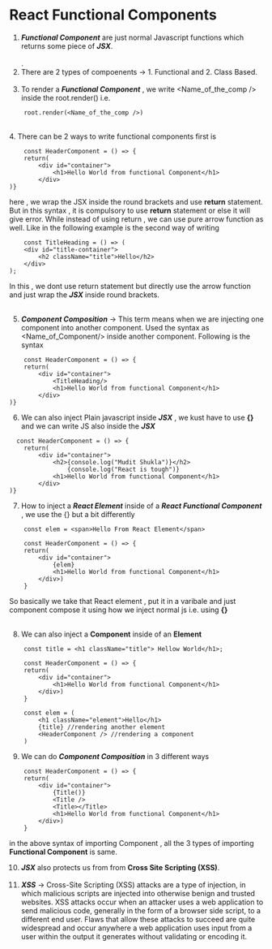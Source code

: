 # React Functional Components

1. ***Functional Component*** are just normal Javascript functions which returns some piece of ***JSX***.<br><br>.
2. There are 2 types of compoenents -> 1. Functional and 2. Class Based.<br><br>
3. To render a ***Functional Component*** , we write <Name_of_the_comp /> inside the root.render() i.e. 
```
    root.render(<Name_of_the_comp />)
```
<br>
4. There can be 2 ways to write functional components first is 

```
    const HeaderComponent = () => {
    return(
        <div id="container">
            <h1>Hello World from functional Component</h1>
        </div>
)}
```

here , we wrap the JSX inside the round brackets and use **return** statement. But in this syntax , it is compulsory to use **return** statement or else it will give error. While instead of using return , we can use pure arrow function as well. Like in the following example is the second way of writing

```
    const TitleHeading = () => (
    <div id="title-container">
        <h2 className="title">Hello</h2>
    </div>
);
```

In this , we dont use return statement but directly use the arrow function and just wrap the ***JSX*** inside round brackets.<br><br>

5. ***Component Composition*** -> This term means when we are injecting one component into another component. Used the syntax as <Name_of_Component/> inside another component. Following is the syntax

```
    const HeaderComponent = () => {
    return(
        <div id="container">
            <TitleHeading/>
            <h1>Hello World from functional Component</h1>
        </div>
)}
```

6. We can also inject Plain javascript inside ***JSX*** , we kust have to use **{}** and we can write JS also inside the ***JSX***
```
  const HeaderComponent = () => {
    return(
        <div id="container">
            <h2>{console.log("Mudit Shukla")}</h2>
                {console.log("React is tough")}
            <h1>Hello World from functional Component</h1>
        </div>
)}  
```

7. How to inject a ***React Element*** inside of a ***React Functional Component*** , we use the {} but a bit differently

```
    const elem = <span>Hello From React Element</span>

    const HeaderComponent = () => {
    return(
        <div id="container">
            {elem}
            <h1>Hello World from functional Component</h1>
        </div>)
    }
```

So basically we take that React element , put it in a varibale and just component compose it using how we inject normal js i.e. using **{}**<br><br>

8. We can also inject a **Component** inside of an **Element** 
```
    const title = <h1 className="title"> Hellow World</h1>;

    const HeaderComponent = () => {
    return(
        <div id="container">
            <h1>Hello World from functional Component</h1>
        </div>)
    }

    const elem = (
        <h1 className="element">Hello</h1>
        {title} //rendering another element
        <HeaderComponent /> //rendering a component
    )

```

9. We can do ***Component Composition*** in 3 different ways 

```
    const HeaderComponent = () => {
    return(
        <div id="container">
            {Title()}
            <Title />
            <Title></Title>
            <h1>Hello World from functional Component</h1>
        </div>)
    }
```

in the above syntax of importing Component , all the 3 types of importing **Functional Component** is same.

10. ***JSX*** also protects us from from **Cross Site Scripting (XSS)**.<br><br>
11. ***XSS*** -> Cross-Site Scripting (XSS) attacks are a type of injection, in which malicious scripts are injected into otherwise benign and trusted websites. XSS attacks occur when an attacker uses a web application to send malicious code, generally in the form of a browser side script, to a different end user. Flaws that allow these attacks to succeed are quite widespread and occur anywhere a web application uses input from a user within the output it generates without validating or encoding it.<br><br>